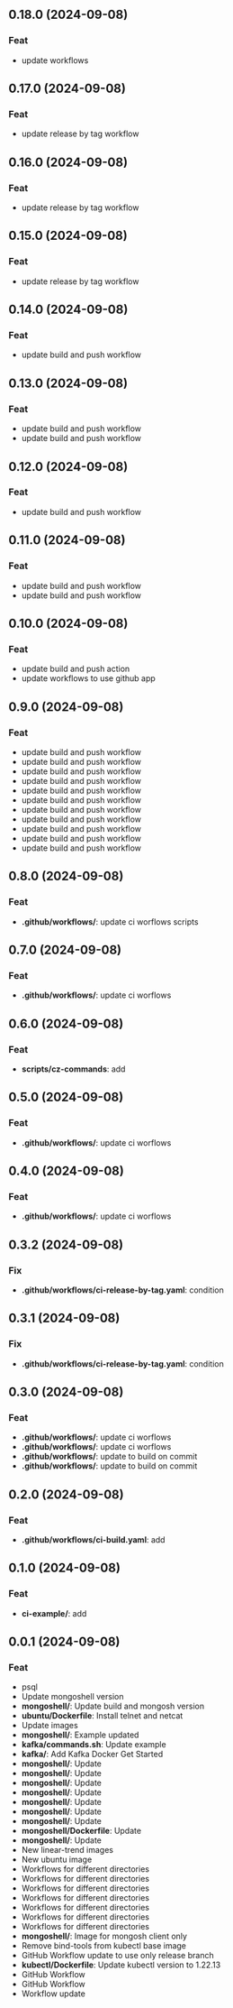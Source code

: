 ## 0.18.0 (2024-09-08)

### Feat

- update workflows

## 0.17.0 (2024-09-08)

### Feat

- update release by tag workflow

## 0.16.0 (2024-09-08)

### Feat

- update release by tag workflow

## 0.15.0 (2024-09-08)

### Feat

- update release by tag workflow

## 0.14.0 (2024-09-08)

### Feat

- update build and push workflow

## 0.13.0 (2024-09-08)

### Feat

- update build and push workflow
- update build and push workflow

## 0.12.0 (2024-09-08)

### Feat

- update build and push workflow

## 0.11.0 (2024-09-08)

### Feat

- update build and push workflow
- update build and push workflow

## 0.10.0 (2024-09-08)

### Feat

- update build and push action
- update workflows to use github app

## 0.9.0 (2024-09-08)

### Feat

- update build and push workflow
- update build and push workflow
- update build and push workflow
- update build and push workflow
- update build and push workflow
- update build and push workflow
- update build and push workflow
- update build and push workflow
- update build and push workflow
- update build and push workflow
- update build and push workflow

## 0.8.0 (2024-09-08)

### Feat

- **.github/workflows/**: update ci worflows scripts

## 0.7.0 (2024-09-08)

### Feat

- **.github/workflows/**: update ci worflows

## 0.6.0 (2024-09-08)

### Feat

- **scripts/cz-commands**: add

## 0.5.0 (2024-09-08)

### Feat

- **.github/workflows/**: update ci worflows

## 0.4.0 (2024-09-08)

### Feat

- **.github/workflows/**: update ci worflows

## 0.3.2 (2024-09-08)

### Fix

- **.github/workflows/ci-release-by-tag.yaml**: condition

## 0.3.1 (2024-09-08)

### Fix

- **.github/workflows/ci-release-by-tag.yaml**: condition

## 0.3.0 (2024-09-08)

### Feat

- **.github/workflows/**: update ci worflows
- **.github/workflows/**: update ci worflows
- **.github/workflows/**: update to build on commit
- **.github/workflows/**: update to build on commit

## 0.2.0 (2024-09-08)

### Feat

- **.github/workflows/ci-build.yaml**: add

## 0.1.0 (2024-09-08)

### Feat

- **ci-example/**: add

## 0.0.1 (2024-09-08)

### Feat

- psql
- Update mongoshell version
- **mongoshell/**: Update build and mongosh version
- **ubuntu/Dockerfile**: Install telnet and netcat
- Update images
- **mongoshell/**: Example updated
- **kafka/commands.sh**: Update example
- **kafka/**: Add Kafka Docker Get Started
- **mongoshell/**: Update
- **mongoshell/**: Update
- **mongoshell/**: Update
- **mongoshell/**: Update
- **mongoshell/**: Update
- **mongoshell/**: Update
- **mongoshell/**: Update
- **mongoshell/Dockerfile**: Update
- **mongoshell/**: Update
- New linear-trend images
- New ubuntu image
- Workflows for different directories
- Workflows for different directories
- Workflows for different directories
- Workflows for different directories
- Workflows for different directories
- Workflows for different directories
- Workflows for different directories
- **mongoshell/**: Image for mongosh client only
- Remove bind-tools from kubectl base image
- GitHub Workflow update to use only release branch
- **kubectl/Dockerfile**: Update kubectl version to 1.22.13
- GitHub Workflow
- GitHub Workflow
- Workflow update
